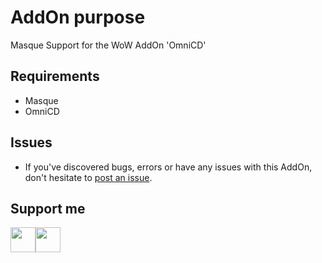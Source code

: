 # AddOn purpose
Masque Support for the WoW AddOn 'OmniCD'

## Requirements
- Masque
- OmniCD

## Issues
- If you've discovered bugs, errors or have any issues with this AddOn, don't hesitate to [post an issue](https://github.com/muleyo/OmniCD_Masque/issues/new).

## Support me
<a href="https://buy.stripe.com/dR63cc6Fgaak3GodQR"><img src="https://i.imgur.com/wiGEh0c.png" alt="" width="40" height="40" /></a><a href="https://twitch.tv/muleyo"><img src="https://i.imgur.com/Y7MfwoU.png" alt="" width="40" height="40" /></a>
